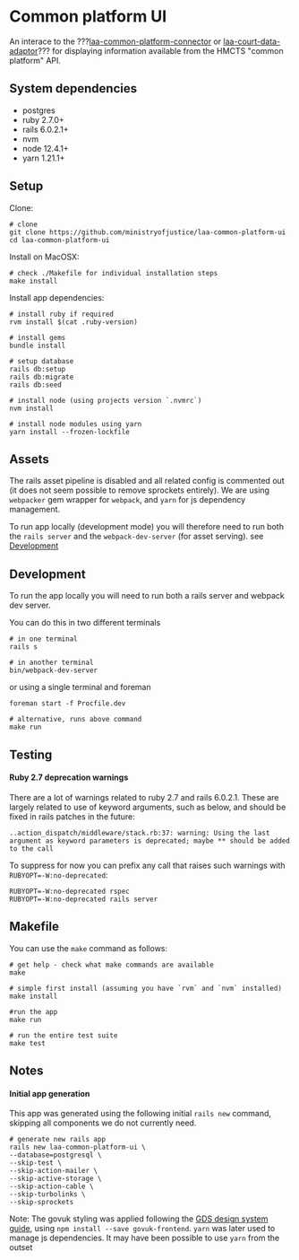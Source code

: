 # Common platform UI
An interace to the ???[laa-common-platform-connector](https://github.com/ministryofjustice/laa-common-platform-connector) or [laa-court-data-adaptor](https://github.com/ministryofjustice/laa-court-data-adaptor)??? for displaying information available from the HMCTS "common platform" API.


## System dependencies
- postgres
- ruby 2.7.0+
- rails 6.0.2.1+
- nvm
- node 12.4.1+
- yarn 1.21.1+

## Setup

Clone:
```
# clone
git clone https://github.com/ministryofjustice/laa-common-platform-ui
cd laa-common-platform-ui
```

Install on MacOSX:
```
# check ./Makefile for individual installation steps
make install
```


Install app dependencies:
```
# install ruby if required
rvm install $(cat .ruby-version)

# install gems
bundle install

# setup database
rails db:setup
rails db:migrate
rails db:seed

# install node (using projects version `.nvmrc`)
nvm install

# install node modules using yarn
yarn install --frozen-lockfile
```

## Assets
The rails asset pipeline is disabled and all related config is commented out (it does not seem possible to remove sprockets entirely). We are using `webpacker` gem wrapper for `webpack`, and `yarn` for js dependency management.

To run app locally (development mode) you will therefore need to run both the `rails server` and the `webpack-dev-server` (for asset serving). see [Development](#Development)

## Development

To run the app locally you will need to run both a rails server and webpack dev server.

You can do this in two different terminals
```
# in one terminal
rails s

# in another terminal
bin/webpack-dev-server
```

or using a single terminal and foreman
```
foreman start -f Procfile.dev

# alternative, runs above command
make run
```

## Testing

#### Ruby 2.7 deprecation warnings
There are a lot of warnings related to ruby 2.7 and rails 6.0.2.1. These are largely related to use of keyword arguments, such as below, and should be fixed
in rails patches in the future:
```
..action_dispatch/middleware/stack.rb:37: warning: Using the last argument as keyword parameters is deprecated; maybe ** should be added to the call
```

To suppress for now you can prefix any call that raises such warnings with `RUBYOPT=-W:no-deprecated`:
```
RUBYOPT=-W:no-deprecated rspec
RUBYOPT=-W:no-deprecated rails server
```


## Makefile
You can use the `make` command as follows:

```
# get help - check what make commands are available
make

# simple first install (assuming you have `rvm` and `nvm` installed)
make install

#run the app
make run

# run the entire test suite
make test
```

## Notes

#### Initial app generation

This app was generated using the following initial `rails new` command, skipping all components we do not currently need.

```
# generate new rails app
rails new laa-common-platform-ui \
--database=postgresql \
--skip-test \
--skip-action-mailer \
--skip-active-storage \
--skip-action-cable \
--skip-turbolinks \
--skip-sprockets
```

Note: The govuk styling was applied following the [GDS design system guide](https://github.com/alphagov/govuk-frontend/blob/master/docs/installation/installing-with-npm.md), using `npm install --save govuk-frontend`. `yarn`
was later used to manage js dependencies. It may have been possible to use
`yarn` from the outset

